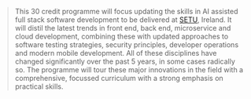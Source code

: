 
> This 30 credit programme will focus updating the skills in AI assisted full stack software development to be delivered at [SETU](https://www.setu.ie/), Ireland. It will distil the latest trends in front end, back end, microservice and cloud development, combining these with updated approaches to software testing strategies, security principles, developer operations and modern mobile development. All of these disciplines have changed significantly over the past 5 years, in some cases radically so. The programme will tour these major innovations in the field  with a comprehensive, focussed curriculum with a strong emphasis on practical skills. 